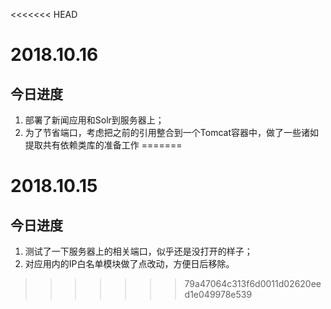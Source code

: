 <<<<<<< HEAD
# 2018.10.16
## 今日进度
1. 部署了新闻应用和Solr到服务器上；
2. 为了节省端口，考虑把之前的引用整合到一个Tomcat容器中，做了一些诸如提取共有依赖类库的准备工作
=======
# 2018.10.15
## 今日进度
1. 测试了一下服务器上的相关端口，似乎还是没打开的样子；
2. 对应用内的IP白名单模块做了点改动，方便日后移除。
>>>>>>> 79a47064c313f6d0011d02620eed1e049978e539
